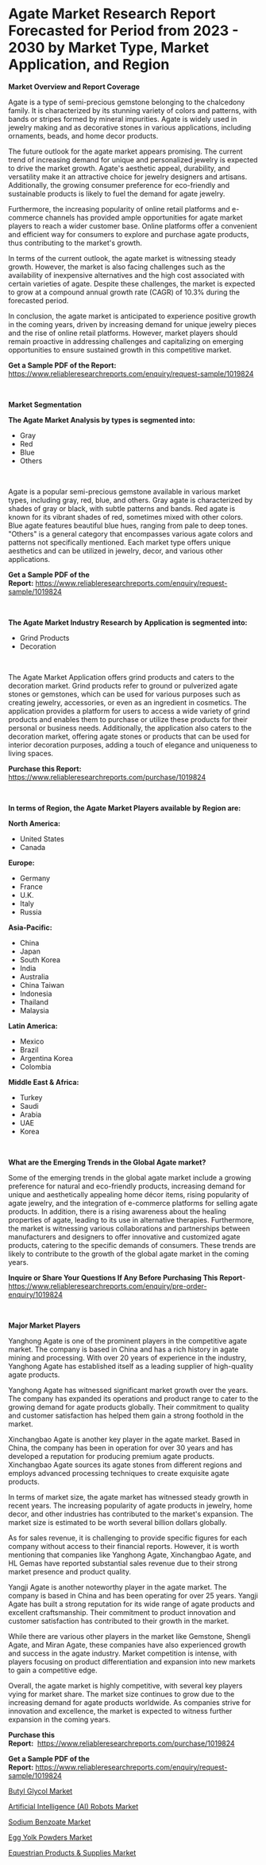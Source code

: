 <p><h1>Agate Market Research Report Forecasted for Period from 2023 -  2030 by Market Type, Market Application, and Region</h1></p><p><strong>Market Overview and Report Coverage</strong></p>
<p><p>Agate is a type of semi-precious gemstone belonging to the chalcedony family. It is characterized by its stunning variety of colors and patterns, with bands or stripes formed by mineral impurities. Agate is widely used in jewelry making and as decorative stones in various applications, including ornaments, beads, and home decor products.</p><p>The future outlook for the agate market appears promising. The current trend of increasing demand for unique and personalized jewelry is expected to drive the market growth. Agate's aesthetic appeal, durability, and versatility make it an attractive choice for jewelry designers and artisans. Additionally, the growing consumer preference for eco-friendly and sustainable products is likely to fuel the demand for agate jewelry.</p><p>Furthermore, the increasing popularity of online retail platforms and e-commerce channels has provided ample opportunities for agate market players to reach a wider customer base. Online platforms offer a convenient and efficient way for consumers to explore and purchase agate products, thus contributing to the market's growth.</p><p>In terms of the current outlook, the agate market is witnessing steady growth. However, the market is also facing challenges such as the availability of inexpensive alternatives and the high cost associated with certain varieties of agate. Despite these challenges, the market is expected to grow at a compound annual growth rate (CAGR) of 10.3% during the forecasted period.</p><p>In conclusion, the agate market is anticipated to experience positive growth in the coming years, driven by increasing demand for unique jewelry pieces and the rise of online retail platforms. However, market players should remain proactive in addressing challenges and capitalizing on emerging opportunities to ensure sustained growth in this competitive market.</p></p>
<p><strong>Get a Sample PDF of the Report:</strong> <a href="https://www.reliableresearchreports.com/enquiry/request-sample/1019824">https://www.reliableresearchreports.com/enquiry/request-sample/1019824</a></p>
<p>&nbsp;</p>
<p><strong>Market Segmentation</strong></p>
<p><strong>The Agate Market Analysis by types is segmented into:</strong></p>
<p><ul><li>Gray</li><li>Red</li><li>Blue</li><li>Others</li></ul></p>
<p>&nbsp;</p>
<p><p>Agate is a popular semi-precious gemstone available in various market types, including gray, red, blue, and others. Gray agate is characterized by shades of gray or black, with subtle patterns and bands. Red agate is known for its vibrant shades of red, sometimes mixed with other colors. Blue agate features beautiful blue hues, ranging from pale to deep tones. "Others" is a general category that encompasses various agate colors and patterns not specifically mentioned. Each market type offers unique aesthetics and can be utilized in jewelry, decor, and various other applications.</p></p>
<p><strong>Get a Sample PDF of the Report:</strong>&nbsp;<a href="https://www.reliableresearchreports.com/enquiry/request-sample/1019824">https://www.reliableresearchreports.com/enquiry/request-sample/1019824</a></p>
<p>&nbsp;</p>
<p><strong>The Agate Market Industry Research by Application is segmented into:</strong></p>
<p><ul><li>Grind Products</li><li>Decoration</li></ul></p>
<p>&nbsp;</p>
<p><p>The Agate Market Application offers grind products and caters to the decoration market. Grind products refer to ground or pulverized agate stones or gemstones, which can be used for various purposes such as creating jewelry, accessories, or even as an ingredient in cosmetics. The application provides a platform for users to access a wide variety of grind products and enables them to purchase or utilize these products for their personal or business needs. Additionally, the application also caters to the decoration market, offering agate stones or products that can be used for interior decoration purposes, adding a touch of elegance and uniqueness to living spaces.</p></p>
<p><strong>Purchase this Report:</strong>&nbsp; <a href="https://www.reliableresearchreports.com/purchase/1019824">https://www.reliableresearchreports.com/purchase/1019824</a></p>
<p>&nbsp;</p>
<p><strong>In terms of Region, the Agate Market Players available by Region are:</strong></p>
<p>
    <p> <strong> North America: </strong>
        <ul>
            <li>United States</li>
            <li>Canada</li>
        </ul>
        </p> 
    <p> <strong> Europe: </strong>
        <ul>
            <li>Germany</li>
            <li>France</li>
            <li>U.K.</li>
            <li>Italy</li>
            <li>Russia</li>
        </ul>
        </p> 
    <p> <strong> Asia-Pacific: </strong>
        <ul>
            <li>China</li>
            <li>Japan</li>
            <li>South Korea</li>
            <li>India</li>
            <li>Australia</li>
            <li>China Taiwan</li>
            <li>Indonesia</li>
            <li>Thailand</li>
            <li>Malaysia</li>
        </ul>
        </p> 
    <p> <strong> Latin America: </strong>
        <ul>
            <li>Mexico</li>
            <li>Brazil</li>
            <li>Argentina Korea</li>
            <li>Colombia</li>
        </ul>
        </p> 
    <p> <strong> Middle East & Africa: </strong>
        <ul>
            <li>Turkey</li>
            <li>Saudi</li>
            <li>Arabia</li>
            <li>UAE</li>
            <li>Korea</li>
        </ul>
    </p>
    </p>
<p>&nbsp;</p>
<p><strong>What are the Emerging Trends in the Global Agate market?</strong></p>
<p><p>Some of the emerging trends in the global agate market include a growing preference for natural and eco-friendly products, increasing demand for unique and aesthetically appealing home décor items, rising popularity of agate jewelry, and the integration of e-commerce platforms for selling agate products. In addition, there is a rising awareness about the healing properties of agate, leading to its use in alternative therapies. Furthermore, the market is witnessing various collaborations and partnerships between manufacturers and designers to offer innovative and customized agate products, catering to the specific demands of consumers. These trends are likely to contribute to the growth of the global agate market in the coming years.</p></p>
<p><strong>Inquire or Share Your Questions If Any Before Purchasing This Report</strong>- <a href="https://www.reliableresearchreports.com/enquiry/pre-order-enquiry/1019824">https://www.reliableresearchreports.com/enquiry/pre-order-enquiry/1019824</a></p>
<p>&nbsp;</p>
<p><strong>Major Market Players</strong></p>
<p><p>Yanghong Agate is one of the prominent players in the competitive agate market. The company is based in China and has a rich history in agate mining and processing. With over 20 years of experience in the industry, Yanghong Agate has established itself as a leading supplier of high-quality agate products.</p><p>Yanghong Agate has witnessed significant market growth over the years. The company has expanded its operations and product range to cater to the growing demand for agate products globally. Their commitment to quality and customer satisfaction has helped them gain a strong foothold in the market.</p><p>Xinchangbao Agate is another key player in the agate market. Based in China, the company has been in operation for over 30 years and has developed a reputation for producing premium agate products. Xinchangbao Agate sources its agate stones from different regions and employs advanced processing techniques to create exquisite agate products.</p><p>In terms of market size, the agate market has witnessed steady growth in recent years. The increasing popularity of agate products in jewelry, home decor, and other industries has contributed to the market's expansion. The market size is estimated to be worth several billion dollars globally.</p><p>As for sales revenue, it is challenging to provide specific figures for each company without access to their financial reports. However, it is worth mentioning that companies like Yanghong Agate, Xinchangbao Agate, and HL Gemas have reported substantial sales revenue due to their strong market presence and product quality.</p><p>Yangji Agate is another noteworthy player in the agate market. The company is based in China and has been operating for over 25 years. Yangji Agate has built a strong reputation for its wide range of agate products and excellent craftsmanship. Their commitment to product innovation and customer satisfaction has contributed to their growth in the market.</p><p>While there are various other players in the market like Gemstone, Shengli Agate, and Miran Agate, these companies have also experienced growth and success in the agate industry. Market competition is intense, with players focusing on product differentiation and expansion into new markets to gain a competitive edge.</p><p>Overall, the agate market is highly competitive, with several key players vying for market share. The market size continues to grow due to the increasing demand for agate products worldwide. As companies strive for innovation and excellence, the market is expected to witness further expansion in the coming years.</p></p>
<p><strong>Purchase this Report:</strong>&nbsp;&nbsp;<a href="https://www.reliableresearchreports.com/purchase/1019824">https://www.reliableresearchreports.com/purchase/1019824</a></p>
<p></p>
<p><strong>Get a Sample PDF of the Report:</strong>&nbsp;<a href="https://www.reliableresearchreports.com/enquiry/request-sample/1019824">https://www.reliableresearchreports.com/enquiry/request-sample/1019824</a></p>
<p><p><a href="https://github.com/pizolina/Market-Research-Report-List-1/blob/main/butyl-glycol-market.md">Butyl Glycol Market</a></p><p><a href="https://medium.com/@madelynhowe/artificial-intelligence-ai-robots-market-size-and-market-trends-complete-industry-overview-2023-f040d5e8700e">Artificial Intelligence (AI) Robots Market</a></p><p><a href="https://github.com/lbird53714/Market-Research-Report-List-1/blob/main/sodium-benzoate-market.md">Sodium Benzoate Market</a></p><p><a href="https://medium.com/@shaniekunze/egg-yolk-powders-market-size-market-outlook-and-market-forecast-2023-to-2030-df61078cfabc">Egg Yolk Powders Market</a></p><p><a href="https://medium.com/@krish.reportprime/analyzing-equestrian-products-supplies-market-global-industry-perspective-and-forecast-2023-to-ac4afb1169a1">Equestrian Products & Supplies Market</a></p></p>